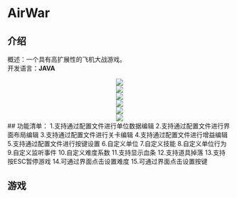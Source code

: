 # AirWar
## 介绍
概述：一个具有高扩展性的飞机大战游戏。  
开发语言：**JAVA**  
<div align=center><img src="https://github.com/R0ckWind/AirWar/blob/master/preview1.png"/></div>
<div align=center><img src="https://github.com/R0ckWind/AirWar/blob/master/preview2.png"/></div>
<div align=center><img src="https://github.com/R0ckWind/AirWar/blob/master/preview3.png"/></div>
<div align=center><img src="https://github.com/R0ckWind/AirWar/blob/master/preview4.png"/></div>
<div align=center><img src="https://github.com/R0ckWind/AirWar/blob/master/preview5.png"/></div>
<div align=center><img src="https://github.com/R0ckWind/AirWar/blob/master/preview6.png"/></div>
## 功能清单：  
1.支持通过配置文件进行单位数据编辑  
2.支持通过配置文件进行界面布局编辑  
3.支持通过配置文件进行关卡编辑  
4.支持通过配置文件进行增益编辑  
5.支持通过配置文件进行按键设置  
6.自定义单位  
7.自定义技能  
8.自定义单位行为  
9.自定义监听事件  
10.自定义难度系数  
11.支持显示血条  
12.支持道具掉落  
13.支持按ESC暂停游戏  
14.可通过界面点击设置难度  
15.可通过界面点击设置按键  

## 游戏
